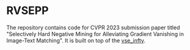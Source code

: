 # RVSEPP
The repository contains code for CVPR 2023 submission paper titled "Selectively Hard Negative Mining for Alleviating Gradient Vanishing in Image-Text Matching". It is built on top of the [vse_infty](https://github.com/woodfrog/vse_infty).
